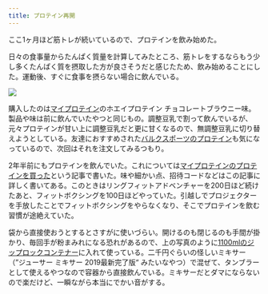 ```yaml
---
title: プロテイン再開
---
```

ここ1ヶ月ほど筋トレが続いているので、プロテインを飲み始めた。

日々の食事量からたんぱく質量を計算してみたところ、筋トレをするならもう少し多くたんぱく質を摂取した方が良さそうだと感じたため、飲み始めることにした。運動後、すぐに食事を摂らない場合に飲んでいる。

![](https://lh3.googleusercontent.com/docs/AG8NV2aNAobMOo-fWzxv2EieTCF8VmiGsnqxdnlwR3xN2pu9-2zYdVNWr4DUVG4wfXSCwuKJ07m326RBlmjVACMi3LHBh_Yvwr8v9zR1_pPk9xhgz42iARoj0nNbOzCC-ldC9UOi-_JUHDeuXp6N3GRyvn1rQw9Nc6KBoS92IYGEoW22RKqT6327q1-H2bleEUA23l0iM8dgP2aylDPApC8XZYiDCw-Xr6YQspxMV6vNjcD9InB_zaWz4FWiiLs7b7P_IqMymfuvwCK2osUD7qhjXhZZ12Km8ET0OYE0_HnwwV5WC3D4ul5ZU9et01eRIkJ9MZzCSbQEafVjoCf75wMHdo2qMEIMekk-AX_SIBeY24zO_aoYiLmDrhyy00FadQvq3GbPdUTtHV8FcvG3PQoJi2cJtiUunkoRPvx8vZHrjHV7ipBQQjw4WzCiVUhNPQ3fVGshtUdD4npavbPMB-DPJ5gvZS3-Sc2tnVDJScKepUEr0_tU-e0xM9WSLtYLPq70Kp_VoLStQZpnCu7m1xQzc5ze1junV8ZPC3KqR5KWBYa-eEXiB9wkynwaVhIBXP965sowdzmOzk9k1O0vw1_3xXNX8NUUWS2kR8A4naBFw_czQOYFepM4-nLfCmJ6mGwviLBtpV312HeGqVtobs0U-niO0YjOU_IkE64PTX513_YYtxjV5aDjiYFOYGW2ctX__ld3fRA0vQw2wPODedFBxiHyLMdvp_wbj3Ml7i4Kx5vloP_pSvnFCcUFH53zPts7gvwmDb0OHSvj0Hj_JIawvR-dVO0hbHPkx_RQmTT0DtzbrVZqHsrGYeBOVXdEd-4RsndroJi-yMXGnfwxOGrt8248b3xCq56esJdlYbt58XDpj4yjbcupMN9LVPoR_By-TXqrDSXM9DndC2fVnbRjkqWU-u_jZlYd-J9kFs3gpGpH1caNF_pN4xKuPR8P_LyJ_RBnwiS77ZAsmNNgGovN9gfwmkaKRVI92IGp5K5wjUkeIVWNhwIT6vwYDNYiN8lV4r3j33PEzIdldLojgaRAKzbzp3dW6zByoBi_Wh7bon3-y5SYPCpRnA43oUILX5_FEpNrdvchqdmpr3j6JGwe_EWV52nPuVA7MrxCjLJb912OYeA45CVStQi40FStugFyKz-5mjWmfIjLxvanRTzTu6G3T7x3T4oj_6tifhTXmXO40ifn2_VZF7R2EM1jMCyu35D64y-0sGZdGV6zEBRYCHGIL1cnGcNyuXbh4-1KogFQXAZI)

購入したのは[マイプロテイン](https://www.myprotein.jp/)のホエイプロテイン チョコレートブラウニー味。製品や味は前に飲んでいたやつと同じもの。調整豆乳で割って飲んでいるが、元々プロテインが甘い上に調整豆乳だと更に甘くなるので、無調整豆乳に切り替えようとしている。友達におすすめされた[バルクスポーツのプロテイン](https://www.amazon.co.jp/dp/B086JSPKT3)も気になっているので、次回はそれを注文してみるつもり。

2年半前にもプロテインを飲んでいた。これについては[マイプロテインのプロテインを買った](https://r7kamura.com/articles/2020-02-17-my-protein)という記事で書いた。味や細かい点、招待コードなどはこの記事に詳しく書いてある。このときはリングフィットアドベンチャーを200日ほど続けたあと、フィットボクシングを100日ほどやっていた。引越しでプロジェクターを手放したことでフィットボクシングをやらなくなり、そこでプロテインを飲む習慣が途絶えていた。

袋から直接使おうとするとさすがに使いづらい。開けるのも閉じるのも手間が掛かり、毎回手が粉まみれになる恐れがあるので、上の写真のように[1100mlのジップロックコンテナー](https://www.amazon.co.jp/dp/B01B7N6FXY)に入れて使っている。二千円ぐらいの怪しいミキサー（”ジューサー ミキサー 2019最新完了版“ みたいなやつ）で混ぜて、タンブラーとして使えるやつなので容器から直接飲んでいる。ミキサーだとダマにならないので楽だけど、一瞬ながら本当にでかい音がする。
